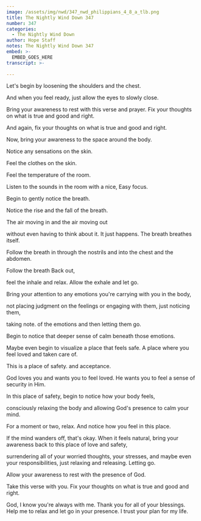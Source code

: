 ```yaml
---
image: /assets/img/nwd/347_nwd_philippians_4_8_a_tlb.png
title: The Nightly Wind Down 347
number: 347
categories:
  - The Nightly Wind Down
author: Hope Staff
notes: The Nightly Wind Down 347
embed: >-
  EMBED_GOES_HERE
transcript: >-
  
---
```

Let's begin by loosening the shoulders and the chest.

And when you feel ready, just allow the eyes to slowly close.

Bring your awareness to rest with this verse and prayer. Fix your thoughts on what is true and good and right.

And again, fix your thoughts on what is true and good and right.

Now, bring your awareness to the space around the body.

Notice any sensations on the skin.

Feel the clothes on the skin.

Feel the temperature of the room.

Listen to the sounds in the room with a nice, Easy focus.

Begin to gently notice the breath.

Notice the rise and the fall of the breath.

The air moving in and the air moving out

without even having to think about it. It just happens. The breath breathes itself.

Follow the breath in through the nostrils and into the chest and the abdomen.

Follow the breath Back out,

feel the inhale and relax. Allow the exhale and let go.

Bring your attention to any emotions you're carrying with you in the body,

not placing judgment on the feelings or engaging with them, just noticing them,

taking note. of the emotions and then letting them go.

Begin to notice that deeper sense of calm beneath those emotions.

Maybe even begin to visualize a place that feels safe. A place where you feel loved and taken care of.

This is a place of safety. and acceptance.

God loves you and wants you to feel loved. He wants you to feel a sense of security in Him.

In this place of safety, begin to notice how your body feels,

consciously relaxing the body and allowing God's presence to calm your mind.

For a moment or two, relax. And notice how you feel in this place.

If the mind wanders off, that's okay. When it feels natural, bring your awareness back to this place of love and safety,

surrendering all of your worried thoughts, your stresses, and maybe even your responsibilities, just relaxing and releasing. Letting go.

Allow your awareness to rest with the presence of God.

Take this verse with you. Fix your thoughts on what is true and good and right.

God, I know you're always with me. Thank you for all of your blessings. Help me to relax and let go in your presence. I trust your plan for my life.


